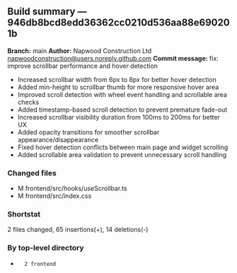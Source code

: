 ## Build summary — 946db8bcd8edd36362cc0210d536aa88e690201b

**Branch:** main **Author:** Napwood Construction Ltd <napwoodconstruction@users.noreply.github.com>
**Commit message:** fix: improve scrollbar performance and hover detection

- Increased scrollbar width from 6px to 8px for better hover detection
- Added min-height to scrollbar thumb for more responsive hover area
- Improved scroll detection with wheel event handling and scrollable area checks
- Added timestamp-based scroll detection to prevent premature fade-out
- Increased scrollbar visibility duration from 100ms to 200ms for better UX
- Added opacity transitions for smoother scrollbar appearance/disappearance
- Fixed hover detection conflicts between main page and widget scrolling
- Added scrollable area validation to prevent unnecessary scroll handling

### Changed files

- M frontend/src/hooks/useScrollbar.ts
- M frontend/src/index.css

### Shortstat

2 files changed, 65 insertions(+), 14 deletions(-)

### By top-level directory

-       2 frontend

